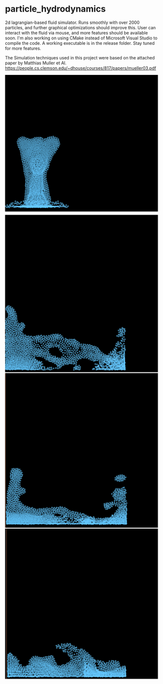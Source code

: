 # particle_hydrodynamics
2d lagrangian-based fluid simulator. Runs smoothly with over 2000 particles, and further graphical optimizations should improve this. User can interact with the fluid via mouse, and more features should be available soon. I'm also working on using CMake instead of Microsoft Visual Studio to compile the code. 
A working executable is in the release folder. Stay tuned for more features.

The Simulation techniques used in this project were based on the attached paper by Matthias Muller et Al.
https://people.cs.clemson.edu/~dhouse/courses/817/papers/mueller03.pdf

![Alt text](sph_screenshots/2018-11-05.png)
![Alt text](sph_screenshots/2018-11-05%20(1).png)
![Alt text](sph_screenshots/2018-11-05%20(2).png)
![Alt text](sph_screenshots/2018-11-05%20(3).png)
